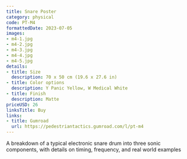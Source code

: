 ```yaml
---
title: Snare Poster
category: physical
code: PT-M4
formattedDate: 2023-07-05
images:
- m4-1.jpg
- m4-2.jpg
- m4-3.jpg
- m4-4.jpg
- m4-5.jpg
details:
- title: Size
  description: 70 x 50 cm (19.6 x 27.6 in)
- title: Color options
  description: Y Panic Yellow, W Medical White
- title: Finish
  description: Matte
priceUSD: 26
linksTitle: Buy
links:
- title: Gumroad
  url: https://pedestriantactics.gumroad.com/l/pt-m4
---
```


A breakdown of a typical electronic snare drum into three sonic components, with details on timing, frequency, and real world examples

<!-- <div class="warning environment">

This poster is made from 170g paper sourced from Sappi in Japan. An average tree can be made into approximately 762 of these. A 0.3USD charge is included in the cost which is sent to Terrapass as an attempt to offset the environmental impact of this product.

I like trees.

</div> -->